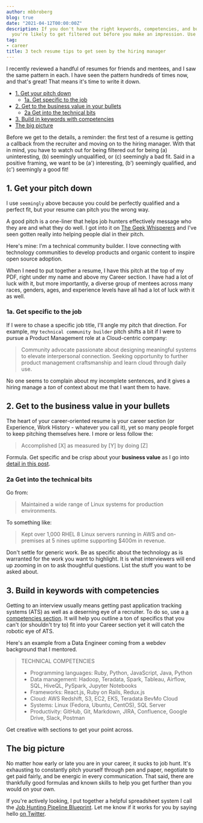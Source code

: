 ```yaml
---
author: mbbroberg
blog: true
date: "2021-04-12T00:00:00Z"
description: If you don't have the right keywords, competencies, and business value,
  you're likely to get filtered out before you make an impression. Use these tips.
tag:
- career
title: 3 tech resume tips to get seen by the hiring manager
---
```


I recently reviewed a handful of resumes for friends and mentees, and I saw the same pattern in each. I have seen the pattern hundreds of times now, and that's great! That means it's time to write it down. 

- [1. Get your pitch down](#1-get-your-pitch-down)
  - [1a. Get specific to the job](#1a-get-specific-to-the-job)
- [2. Get to the business value in your bullets](#2-get-to-the-business-value-in-your-bullets)
  - [2a Get into the technical bits](#2a-get-into-the-technical-bits)
- [3. Build in keywords with competencies](#3-build-in-keywords-with-competencies)
- [The big picture](#the-big-picture)

Before we get to the details, a reminder: the first test of a resume is getting a callback from the recruiter and moving on to the hiring manager. With that in mind, you have to watch out for being filtered out for being (a) uninteresting, (b) seemingly unqualified, or (c) seemingly a bad fit. Said in a positive framing, we want to be (a') interesting, (b') seemingly qualified, and (c') seemingly a good fit!

## 1. Get your pitch down

I use `seemingly` above because you could be perfectly qualified and a perfect fit, but your resume can pitch you the wrong way. 

A good pitch is a one-liner that helps job hunters effectively message who they are and what they do well. I got into it on [The Geek Whisperers](http://geek-whisperers.com/2016/04/investing-in-career-insurance-vmware-user-group-recap-episode-110/) and I've seen gotten really into helping people dial in their pitch. 

Here's mine: I'm a technical community builder. I love connecting with technology communities to develop products and organic content to inspire open source adoption.

When I need to put together a resume, I have this pitch at the top of my PDF, right under my name and above my Career section. I have had a lot of luck with it, but more importantly, a diverse group of mentees across many races, genders, ages, and experience levels have all had a lot of luck with it as well. 

### 1a. Get specific to the job 

If I were to chase a specific job title, I'll angle my pitch that direction. For example, my `technical community builder` pitch shifts a bit if I were to pursue a Product Management role at a Cloud-centric company: 

> Community advocate passionate about designing meaningful systems to elevate interpersonal connection. Seeking opportunity to further product management craftsmanship and learn cloud through daily use.

No one seems to complain about my incomplete sentences, and it gives a hiring manage a _ton_ of context about me that I want them to have. 

## 2. Get to the business value in your bullets 

The heart of your career-oriented resume is your career section (or Experience, Work History - whatever you call it), yet so many people forget to keep pitching themselves here. I more or less follow the:

> Accomplished [X] as measured by [Y] by doing [Z]

Formula. Get specific and be crisp about your **business value** as I go into [detail in this post](https://mbbroberg.fun/writing-resume/).

### 2a Get into the technical bits 

Go from: 

> Maintained a wide range of Linux systems for production environments.

To something like:

> Kept over 1,000 RHEL 8 Linux servers running in AWS and on-premises at 5 nines uptime supporting $400m in revenue.

Don't settle for generic work. Be as specific about the technology as is warranted for the work you want to highlight. It is what interviewers will end up zooming in on to ask thoughtful questions. List the stuff you want to be asked about.

## 3. Build in keywords with competencies

Getting to an interview usually means getting past application tracking systems (ATS) as well as a deserning eye of a recruiter. To do so, use a [a competencies section](https://mbbroberg.fun/resume-competencies/). It will help you outline a ton of specifics that you can't (or shouldn't try to) fit into your Career section yet it will catch the robotic eye of ATS. 

Here's an example from a Data Engineer coming from a webdev background that I mentored.

> TECHNICAL COMPETENCIES
> - Programming languages: Ruby, Python, JavaScript, Java, Python
> - Data management: Hadoop, Teradata, Spark, Tableau, Airflow, SQL, HiveQL, PySpark, Jupyter Notebooks
> - Frameworks: React.js, Ruby on Rails, Redux.js
> - Cloud: AWS Redshift, S3, EC2, EKS, Teradata BevMo Cloud
> - Systems: Linux (Fedora, Ubuntu, CentOS), SQL Server
> - Productivity: GitHub, Git, Markdown, JIRA, Confluence, Google Drive, Slack, Postman

Get creative with sections to get your point across.

## The big picture 

No matter how early or late you are in your career, it sucks to job hunt. It's exhausting to constantly pitch yourself through pen and paper, negotiate to get paid fairly, and be energic in every communication. That said, there are thankfully good formulas and known skills to help you get further than you would on your own. 

If you're actively looking, I put together a helpful spreadsheet system I call the [Job Hunting Pipeline Blueprint](https://bit.ly/JobPipelineBrueprint). Let me know if it works for you by saying hello [on Twitter](https://twitter.com/mbbroberg).